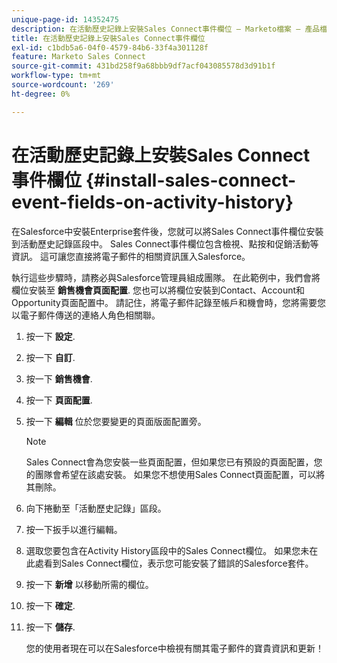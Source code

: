 ```yaml
---
unique-page-id: 14352475
description: 在活動歷史記錄上安裝Sales Connect事件欄位 — Marketo檔案 — 產品檔案
title: 在活動歷史記錄上安裝Sales Connect事件欄位
exl-id: c1bdb5a6-04f0-4579-84b6-33f4a301128f
feature: Marketo Sales Connect
source-git-commit: 431bd258f9a68bbb9df7acf043085578d3d91b1f
workflow-type: tm+mt
source-wordcount: '269'
ht-degree: 0%

---
```


# 在活動歷史記錄上安裝Sales Connect事件欄位 {#install-sales-connect-event-fields-on-activity-history}

在Salesforce中安裝Enterprise套件後，您就可以將Sales Connect事件欄位安裝到活動歷史記錄區段中。 Sales Connect事件欄位包含檢視、點按和促銷活動等資訊。 這可讓您直接將電子郵件的相關資訊匯入Salesforce。

執行這些步驟時，請務必與Salesforce管理員組成團隊。 在此範例中，我們會將欄位安裝至 **銷售機會頁面配置**. 您也可以將欄位安裝到Contact、Account和Opportunity頁面配置中。 請記住，將電子郵件記錄至帳戶和機會時，您將需要您以電子郵件傳送的連絡人角色相關聯。

1. 按一下 **設定**.
1. 按一下 **自訂**.
1. 按一下 **銷售機會**.
1. 按一下 **頁面配置**.
1. 按一下 **編輯** 位於您要變更的頁面版面配置旁。

   >[!NOTE]
   >
   >Sales Connect會為您安裝一些頁面配置，但如果您已有預設的頁面配置，您的團隊會希望在該處安裝。 如果您不想使用Sales Connect頁面配置，可以將其刪除。

1. 向下捲動至「活動歷史記錄」區段。
1. 按一下扳手以進行編輯。
1. 選取您要包含在Activity History區段中的Sales Connect欄位。 如果您未在此處看到Sales Connect欄位，表示您可能安裝了錯誤的Salesforce套件。
1. 按一下 **新增** 以移動所需的欄位。
1. 按一下 **確定**.
1. 按一下 **儲存**.

   您的使用者現在可以在Salesforce中檢視有關其電子郵件的寶貴資訊和更新！

